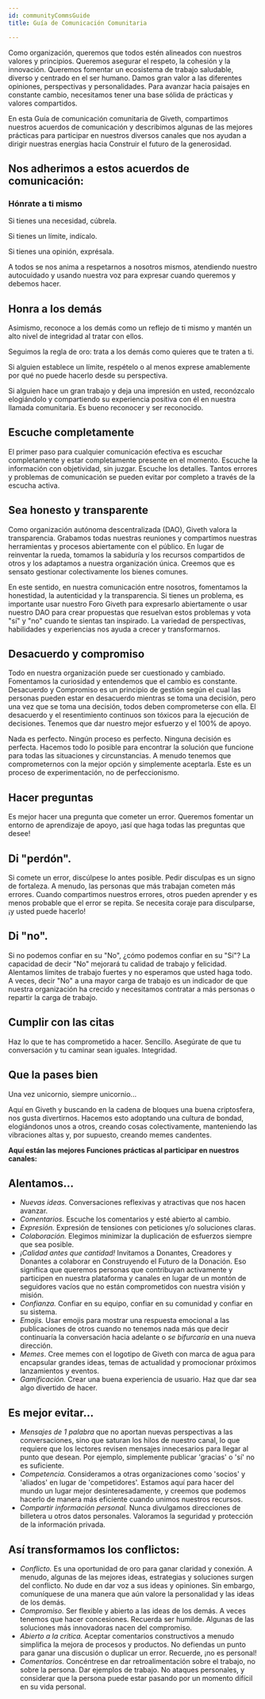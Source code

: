 ```yaml
---
id: communityCommsGuide
title: Guía de Comunicación Comunitaria

---
```


Como organización, queremos que todos estén alineados con nuestros valores y principios. Queremos asegurar el respeto, la cohesión y la innovación. Queremos fomentar un ecosistema de trabajo saludable, diverso y centrado en el ser humano. Damos gran valor a las diferentes opiniones, perspectivas y personalidades. Para avanzar hacia paisajes en constante cambio, necesitamos tener una base sólida de prácticas y valores compartidos.

En esta Guía de comunicación comunitaria de Giveth, compartimos nuestros acuerdos de comunicación y describimos algunas de las mejores prácticas para participar en nuestros diversos canales que nos ayudan a dirigir nuestras energías hacia Construir el futuro de la generosidad.

## Nos adherimos a estos acuerdos de comunicación:

### Hónrate a ti mismo

Si tienes una necesidad, cúbrela.

Si tienes un límite, indícalo.

Si tienes una opinión, exprésala.

A todos se nos anima a respetarnos a nosotros mismos, atendiendo nuestro autocuidado y usando nuestra voz para expresar cuando queremos y debemos hacer.

## Honra a los demás

Asimismo, reconoce a los demás como un reflejo de ti mismo y mantén un alto nivel de integridad al tratar con ellos.

Seguimos la regla de oro: trata a los demás como quieres que te traten a ti.

Si alguien establece un límite, respételo o al menos exprese amablemente por qué no puede hacerlo desde su perspectiva.

Si alguien hace un gran trabajo y deja una impresión en usted, reconózcalo elogiándolo y compartiendo su experiencia positiva con él en nuestra llamada comunitaria. Es bueno reconocer y ser reconocido.

## Escuche completamente

El primer paso para cualquier comunicación efectiva es escuchar completamente y estar completamente presente en el momento. Escuche la información con objetividad, sin juzgar. Escuche los detalles. Tantos errores y problemas de comunicación se pueden evitar por completo a través de la escucha activa.

## Sea honesto y transparente

Como organización autónoma descentralizada (DAO), Giveth valora la transparencia. Grabamos todas nuestras reuniones y compartimos nuestras herramientas y procesos abiertamente con el público. En lugar de reinventar la rueda, tomamos la sabiduría y los recursos compartidos de otros y los adaptamos a nuestra organización única. Creemos que es sensato gestionar colectivamente los bienes comunes.

En este sentido, en nuestra comunicación entre nosotros, fomentamos la honestidad, la autenticidad y la transparencia. Si tienes un problema, es importante usar nuestro Foro Giveth para expresarlo abiertamente o usar nuestro DAO para crear propuestas que resuelvan estos problemas y vota "sí" y "no" cuando te sientas tan inspirado. La variedad de perspectivas, habilidades y experiencias nos ayuda a crecer y transformarnos.

## Desacuerdo y compromiso

Todo en nuestra organización puede ser cuestionado y cambiado. Fomentamos la curiosidad y entendemos que el cambio es constante. Desacuerdo y Compromiso es un principio de gestión según el cual las personas pueden estar en desacuerdo mientras se toma una decisión, pero una vez que se toma una decisión, todos deben comprometerse con ella. El desacuerdo y el resentimiento continuos son tóxicos para la ejecución de decisiones. Tenemos que dar nuestro mejor esfuerzo y el 100% de apoyo.

Nada es perfecto. Ningún proceso es perfecto. Ninguna decisión es perfecta. Hacemos todo lo posible para encontrar la solución que funcione para todas las situaciones y circunstancias. A menudo tenemos que comprometernos con la mejor opción y simplemente aceptarla. Este es un proceso de experimentación, no de perfeccionismo.

## Hacer preguntas

Es mejor hacer una pregunta que cometer un error. Queremos fomentar un entorno de aprendizaje de apoyo, ¡así que haga todas las preguntas que desee!

## Di "perdón".

Si comete un error, discúlpese lo antes posible. Pedir disculpas es un signo de fortaleza. A menudo, las personas que más trabajan cometen más errores. Cuando compartimos nuestros errores, otros pueden aprender y es menos probable que el error se repita. Se necesita coraje para disculparse, ¡y usted puede hacerlo!

## Di "no".

Si no podemos confiar en su "No", ¿cómo podemos confiar en su "Sí"? La capacidad de decir "No" mejorará tu calidad de trabajo y felicidad. Alentamos límites de trabajo fuertes y no esperamos que usted haga todo. A veces, decir "No" a una mayor carga de trabajo es un indicador de que nuestra organización ha crecido y necesitamos contratar a más personas o repartir la carga de trabajo.

## Cumplir con las citas

Haz lo que te has comprometido a hacer. Sencillo. Asegúrate de que tu conversación y tu caminar sean iguales. Integridad.

## Que la pases bien

Una vez unicornio, siempre unicornio...

Aquí en Giveth y buscando en la cadena de bloques una buena criptosfera, nos gusta divertirnos. Hacemos esto adoptando una cultura de bondad, elogiándonos unos a otros, creando cosas colectivamente, manteniendo las vibraciones altas y, por supuesto, creando memes candentes.

**Aquí están las mejores Funciones prácticas al participar en nuestros canales:**

## Alentamos...

- *Nuevas ideas.* Conversaciones reflexivas y atractivas que nos hacen avanzar.
- *Comentarios.* Escuche los comentarios y esté abierto al cambio.
- *Expresión.* Expresión de tensiones con peticiones y/o soluciones claras.
- *Colaboración.* Elegimos minimizar la duplicación de esfuerzos siempre que sea posible.
- *¡Calidad antes que cantidad!* Invitamos a Donantes, Creadores y Donantes a colaborar en Construyendo el Futuro de la Donación. Eso significa que queremos personas que contribuyan activamente y participen en nuestra plataforma y canales en lugar de un montón de seguidores vacíos que no están comprometidos con nuestra visión y misión.
- *Confianza.* Confiar en su equipo, confiar en su comunidad y confiar en su sistema.
- *Emojis.* Usar emojis para mostrar una respuesta emocional a las publicaciones de otros cuando no tenemos nada más que decir continuaría la conversación hacia adelante o *se bifurcaría* en una nueva dirección.
- *Memes*. Cree memes con el logotipo de Giveth con marca de agua para encapsular grandes ideas, temas de actualidad y promocionar próximos lanzamientos y eventos.
- *Gamificación.* Crear una buena experiencia de usuario. Haz que dar sea algo divertido de hacer.

## Es mejor evitar...

- *Mensajes de 1 palabra* que no aportan nuevas perspectivas a las conversaciones, sino que saturan los hilos de nuestro canal, lo que requiere que los lectores revisen mensajes innecesarios para llegar al punto que desean. Por ejemplo, simplemente publicar 'gracias' o 'sí' no es suficiente.
- *Competencia.* Consideramos a otras organizaciones como 'socios' y 'aliados' en lugar de 'competidores'. Estamos aquí para hacer del mundo un lugar mejor desinteresadamente, y creemos que podemos hacerlo de manera más eficiente cuando unimos nuestros recursos.
- *Compartir información personal.* Nunca divulgamos direcciones de billetera u otros datos personales. Valoramos la seguridad y protección de la información privada.

## Así transformamos los conflictos:

- *Conflicto.* Es una oportunidad de oro para ganar claridad y conexión. A menudo, algunas de las mejores ideas, estrategias y soluciones surgen del conflicto. No dude en dar voz a sus ideas y opiniones. Sin embargo, comuníquese de una manera que aún valore la personalidad y las ideas de los demás.
- *Compromiso.* Ser flexible y abierto a las ideas de los demás. A veces tenemos que hacer concesiones. Recuerda ser humilde. Algunas de las soluciones más innovadoras nacen del compromiso.
- *Abierto a la crítica.* Aceptar comentarios constructivos a menudo simplifica la mejora de procesos y productos. No defiendas un punto para ganar una discusión o duplicar un error. Recuerde, ¡no es personal!
- *Comentarios.* Concéntrese en dar retroalimentación sobre el trabajo, no sobre la persona. Dar ejemplos de trabajo. No ataques personales, y considerar que la persona puede estar pasando por un momento difícil en su vida personal.